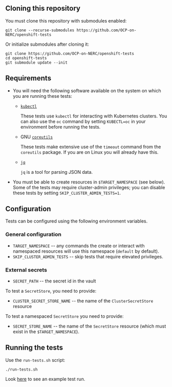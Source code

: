 ## Cloning this repository

You must clone this repository with submodules enabled:

```
git clone --recurse-submodules https://github.com/OCP-on-NERC/openshift-tests
```

Or initialize submodules after cloning it:

```
git clone https://github.com/OCP-on-NERC/openshift-tests
cd openshift-tests
git submodule update --init
```

## Requirements

- You will need the following software available on the system on which you are running these tests:

  - [`kubectl`](https://kubernetes.io/docs/tasks/tools/#kubectl)

    These tests use `kubectl` for interacting with Kubernetes clusters. You can
    also use the `oc` command by setting `KUBECTL=oc` in your environment
    before running the tests.

  - GNU [`coreutils`](https://www.gnu.org/software/coreutils/)

    These tests make extensive use of the `timeout` command from the
    `coreutils` package. If you are on Linux you will already have this.

  - [`jq`](https://stedolan.github.io/jq/)

    `jq` is a tool for parsing JSON data.

- You must be able to create resources in `$TARGET_NAMESPACE` (see below). Some of the tests may require cluster-admin privileges; you can disable these tests by setting `SKIP_CLUSTER_ADMIN_TESTS=1`.

## Configuration

Tests can be configured using the following environment variables.

### General configuration

- `TARGET_NAMESPACE` -- any commands the create or interact with namespaced resources will use this namespace (`default` by default).
- `SKIP_CLUSTER_ADMIN_TESTS` -- skip tests that require elevated privileges.

### External secrets

- `SECRET_PATH` -- the secret id in the vault

To test a `SecretStore`, you need to provide:

- `CLUSTER_SECRET_STORE_NAME` -- the name of the `ClusterSecretStore` resource

To test a namespaced `SecretStore` you need to provide:

- `SECRET_STORE_NAME` -- the name of the `SecretStore` resource (which must exist in the `$TARGET_NAMESPACE`).

## Running the tests

Use the `run-tests.sh` script:

```
./run-tests.sh
```

Look [here](https://asciinema.org/a/y8eiXuPGtpGZxwqoMXuXURVtK) to see an example test run.
